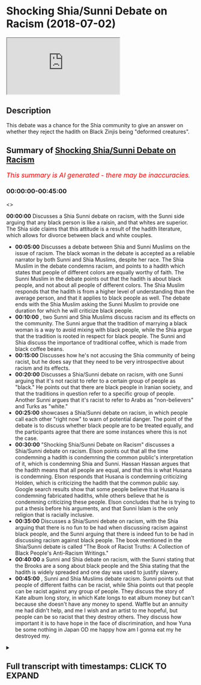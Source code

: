 # Shocking Shia/Sunni Debate on Racism (2018-07-02)

<iframe loading='lazy' allow='autoplay' src='https://www.youtube.com/embed/bwG8mSzOzyY'></iframe>

## Description

This debate was a chance for the Shia community to give an answer on whether they reject the hadith on Black Zinjis being "deformed creatures".

## Summary of [Shocking Shia/Sunni Debate on Racism](https://www.youtube.com/watch?v=bwG8mSzOzyY)

*<span style="color:red; font-size:125%">This summary is AI generated - there may be inaccuracies</span>. [](/)*

### <a onclick="modifyYTiframeseektime('0')">00:00:00-00:45:00</a>

<>

**<a onclick="modifyYTiframeseektime('0')">00:00:00</a>** Discusses a Shia Sunni debate on racism, with the Sunni side arguing that any black person is like a raisin, and that whites are superior. The Shia side claims that this attitude is a result of the hadith literature, which allows for divorce between black and white couples.

* **<a onclick="modifyYTiframeseektime('300')">00:05:00</a>** Discusses a debate between Shia and Sunni Muslims on the issue of racism. The black woman in the debate is accepted as a reliable narrator by both Sunni and Shia Muslims, despite her race. The Shia Muslim in the debate condemns racism, and points to a hadith which states that people of different colors are equally worthy of faith. The Sunni Muslim in the debate points out that the hadith is about black people, and not about all people of different colors. The Shia Muslim responds that the hadith is from a higher level of understanding than the average person, and that it applies to black people as well. The debate ends with the Shia Muslim asking the Sunni Muslim to provide one duration for which he will criticize black people.
* **<a onclick="modifyYTiframeseektime('600')">00:10:00</a>** , two Sunni and Shia Muslims discuss racism and its effects on the community. The Sunni argue that the tradition of marrying a black woman is a way to avoid mixing with black people, while the Shia argue that the tradition is rooted in respect for black people. The Sunni and Shia discuss the importance of traditional coffee, which is made from black coffee beans.
* **<a onclick="modifyYTiframeseektime('900')">00:15:00</a>** Discusses how he's not accusing the Shia community of being racist, but he does say that they need to be very introspective about racism and its effects.
* **<a onclick="modifyYTiframeseektime('1200')">00:20:00</a>** Discusses a Shia/Sunni debate on racism, with one Sunni arguing that it's not racist to refer to a certain group of people as "black." He points out that there are black people in Iranian society, and that the traditions in question refer to a specific group of people. Another Sunni argues that it's racist to refer to Arabs as "non-believers" and Turks as "white."
* **<a onclick="modifyYTiframeseektime('1500')">00:25:00</a>**  showcases a Shia/Sunni debate on racism, in which people call each other "right now" to warn of potential danger. The point of the debate is to discuss whether black people are to be treated equally, and the participants agree that there are some instances where this is not the case.
* **<a onclick="modifyYTiframeseektime('1800')">00:30:00</a>**  "Shocking Shia/Sunni Debate on Racism" discusses a Shia/Sunni debate on racism. Elson points out that all the time condemning a hadith is condemning the common public's interpretation of it, which is condemning Shia and Sunni. Hassan Hassan argues that the hadith means that all people are equal, and that this is what Husana is condemning. Elson responds that Husana is condemning criticizing Holden, which is criticizing the hadith that the common public say. Google search results show that some people believe that Husana is condemning fabricated hadiths, while others believe that he is condemning criticizing these people. Elson concludes that he is trying to put a thesis before his arguments, and that Sunni Islam is the only religion that is racially inclusive.
* **<a onclick="modifyYTiframeseektime('2100')">00:35:00</a>** Discusses a Shia/Sunni debate on racism, with the Shia arguing that there is no fun to be had when discussing racism against black people, and the Sunni arguing that there is indeed fun to be had in discussing racism against black people. The book mentioned in the Shia/Sunni debate is called "The Book of Racist Truths: A Collection of Black People's Anti-Racism Writings."
* **<a onclick="modifyYTiframeseektime('2400')">00:40:00</a>** a Sunni and Shia debate on racism, with the Sunni stating that the Brooks are a song about black people and the Shia stating that the hadith is widely spreaded and one day was used to justify slavery.
* **<a onclick="modifyYTiframeseektime('2700')">00:45:00</a>** , Sunni and Shia Muslims debate racism. Sunni points out that people of different faiths can be racist, while Shia points out that people can be racist against any group of people. They discuss the story of Kate album long story, in which Kate longs to eat album money but can't because she doesn't have any money to spend. Waffle but an annuity me had didn't help, and me I wish and an artist to me hopeful, but people can be so racist that they destroy others. They discuss how important it is to have hope in the face of discrimination, and how Yuna be some nothing in Japan OD me happy how am I gonna eat my he destroyed my.

<details><summary><h2>Full transcript with timestamps: CLICK TO EXPAND</h2></summary>

<a onclick="modifyYTiframeseektime('0')">0:00:00</a> I know but even that is problematic know  
<a onclick="modifyYTiframeseektime('64')">0:01:04</a> that the nutrition say about  
<a onclick="modifyYTiframeseektime('70')">0:01:10</a> this deal yeah okay they're all of those  
<a onclick="modifyYTiframeseektime('74')">0:01:14</a> traditions we reject them right yeah so  
<a onclick="modifyYTiframeseektime('76')">0:01:16</a> believe me stress scriptures and this is  
<a onclick="modifyYTiframeseektime('83')">0:01:23</a> my claim to you right now here and this  
<a onclick="modifyYTiframeseektime('84')">0:01:24</a> is I'm doing nothing why nothing is what  
<a onclick="modifyYTiframeseektime('87')">0:01:27</a> I'm taking your you mean yeah and I'm  
<a onclick="modifyYTiframeseektime('89')">0:01:29</a> giving it to you because I'm not someone  
<a onclick="modifyYTiframeseektime('91')">0:01:31</a> who can do it son mystical art is a big  
<a onclick="modifyYTiframeseektime('93')">0:01:33</a> thing you go through narrations yeah  
<a onclick="modifyYTiframeseektime('94')">0:01:34</a> it's the cry is when someone looks at oh  
<a onclick="modifyYTiframeseektime('97')">0:01:37</a> yeah makes a decision so I'm saying oh  
<a onclick="modifyYTiframeseektime('100')">0:01:40</a> yeah who's well-known yeah in the circle  
<a onclick="modifyYTiframeseektime('103')">0:01:43</a> his his discussion of it and not just  
<a onclick="modifyYTiframeseektime('106')">0:01:46</a> him but him particularly because I know  
<a onclick="modifyYTiframeseektime('107')">0:01:47</a> he spoke about this issue yeah he said  
<a onclick="modifyYTiframeseektime('112')">0:01:52</a> anything in the Islamic which refers to  
<a onclick="modifyYTiframeseektime('117')">0:01:57</a> as throat the people from Sudan yeah  
<a onclick="modifyYTiframeseektime('120')">0:02:00</a> which is at the time obviously below  
<a onclick="modifyYTiframeseektime('121')">0:02:01</a> Egypt and sapphires rubies etc and also  
<a onclick="modifyYTiframeseektime('124')">0:02:04</a> any black people is alike that's what he  
<a onclick="modifyYTiframeseektime('127')">0:02:07</a> said any idea lied meaning is not  
<a onclick="modifyYTiframeseektime('129')">0:02:09</a> authentic now on the on the flip side  
<a onclick="modifyYTiframeseektime('131')">0:02:11</a> today one saying is from the Tennessee I  
<a onclick="modifyYTiframeseektime('133')">0:02:13</a> traditionally spective yeah we both  
<a onclick="modifyYTiframeseektime('136')">0:02:16</a> agree and we've accepted that this  
<a onclick="modifyYTiframeseektime('138')">0:02:18</a> hadith yakumo's ooh not for long Kalpana  
<a onclick="modifyYTiframeseektime('141')">0:02:21</a> Shawa that be aware of the huge trap the  
<a onclick="modifyYTiframeseektime('143')">0:02:23</a> black tribe because they are deformed  
<a onclick="modifyYTiframeseektime('144')">0:02:24</a> creature because they used to pace  
<a onclick="modifyYTiframeseektime('146')">0:02:26</a> things in their faces you know well I  
<a onclick="modifyYTiframeseektime('148')">0:02:28</a> mean they still do that now I mean in  
<a onclick="modifyYTiframeseektime('151')">0:02:31</a> Kenya you got to Ken you're gonna find  
<a onclick="modifyYTiframeseektime('152')">0:02:32</a> tribes that people put things in their  
<a onclick="modifyYTiframeseektime('154')">0:02:34</a> faces and that already there was one  
<a onclick="modifyYTiframeseektime('155')">0:02:35</a> thing but they don't have no books but  
<a onclick="modifyYTiframeseektime('157')">0:02:37</a> you know this word will show where you  
<a onclick="modifyYTiframeseektime('159')">0:02:39</a> know what it means in Arabic deformity  
<a onclick="modifyYTiframeseektime('165')">0:02:45</a> literally when you have some patrol you  
<a onclick="modifyYTiframeseektime('167')">0:02:47</a> know what you saying this it's they're  
<a onclick="modifyYTiframeseektime('168')">0:02:48</a> not no more you saying this right but  
<a onclick="modifyYTiframeseektime('171')">0:02:51</a> then at the same time in Bukhari you do  
<a onclick="modifyYTiframeseektime('173')">0:02:53</a> have traditions where it describes yet  
<a onclick="modifyYTiframeseektime('176')">0:02:56</a> it describes like it says obey your  
<a onclick="modifyYTiframeseektime('177')">0:02:57</a> leader leader even if he's no peon is  
<a onclick="modifyYTiframeseektime('180')">0:03:00</a> that head Lac or is it okay no that's  
<a onclick="modifyYTiframeseektime('191')">0:03:11</a> not the idea is look  
<a onclick="modifyYTiframeseektime('196')">0:03:16</a> from Fantasy Bra obey your leader  
<a onclick="modifyYTiframeseektime('197')">0:03:17</a> whatever color they are and he said even  
<a onclick="modifyYTiframeseektime('199')">0:03:19</a> if his head is as black as a raisin it's  
<a onclick="modifyYTiframeseektime('202')">0:03:22</a> like raisin Zach yeah because the  
<a onclick="modifyYTiframeseektime('204')">0:03:24</a> Razorbacks and white that seem no one in  
<a onclick="modifyYTiframeseektime('205')">0:03:25</a> rank no no no no that bi is suggesting I  
<a onclick="modifyYTiframeseektime('214')">0:03:34</a> think we're gonna talk about yeah oh I'm  
<a onclick="modifyYTiframeseektime('220')">0:03:40</a> saying is that the reason you notice a  
<a onclick="modifyYTiframeseektime('222')">0:03:42</a> lot of Korea this is really interesting  
<a onclick="modifyYTiframeseektime('223')">0:03:43</a> there's a hadith in Bukhari I'll come to  
<a onclick="modifyYTiframeseektime('225')">0:03:45</a> the same one as oh yeah of a woman yeah  
<a onclick="modifyYTiframeseektime('227')">0:03:47</a> she was a black woman yeah  
<a onclick="modifyYTiframeseektime('230')">0:03:50</a> black woman she came to a sahabi I  
<a onclick="modifyYTiframeseektime('232')">0:03:52</a> forget his name now maybe we can find  
<a onclick="modifyYTiframeseektime('234')">0:03:54</a> the name and he and his wife he and his  
<a onclick="modifyYTiframeseektime('238')">0:03:58</a> wife he and his wife four marriages  
<a onclick="modifyYTiframeseektime('242')">0:04:02</a> this isn't Bukhari a wife and husband  
<a onclick="modifyYTiframeseektime('246')">0:04:06</a> were married yeah now what happened was  
<a onclick="modifyYTiframeseektime('250')">0:04:10</a> that this black woman she said why hold  
<a onclick="modifyYTiframeseektime('252')">0:04:12</a> on I gave this man breast milk and I  
<a onclick="modifyYTiframeseektime('255')">0:04:15</a> gave this woman breast milk and in Islam  
<a onclick="modifyYTiframeseektime('257')">0:04:17</a> we know that if you give a man and a  
<a onclick="modifyYTiframeseektime('260')">0:04:20</a> woman breast milk they can't get married  
<a onclick="modifyYTiframeseektime('261')">0:04:21</a> there you understand that yeah okay you  
<a onclick="modifyYTiframeseektime('264')">0:04:24</a> know the nourishes the perfect for foie  
<a onclick="modifyYTiframeseektime('266')">0:04:26</a> gras kabane ever man the hadith says for  
<a onclick="modifyYTiframeseektime('268')">0:04:28</a> foie gras cabina Homer pharmacopoeia  
<a onclick="modifyYTiframeseektime('271')">0:04:31</a> Homer means he divorced them now wait a  
<a onclick="modifyYTiframeseektime('273')">0:04:33</a> minute this is really interesting  
<a onclick="modifyYTiframeseektime('274')">0:04:34</a> separate this means the boss there was  
<a onclick="modifyYTiframeseektime('279')">0:04:39</a> at the boss head you know why because he  
<a onclick="modifyYTiframeseektime('282')">0:04:42</a> divorced between those two because her  
<a onclick="modifyYTiframeseektime('284')">0:04:44</a> testimony  
<a onclick="modifyYTiframeseektime('286')">0:04:46</a> now who was she she was a black woman  
<a onclick="modifyYTiframeseektime('288')">0:04:48</a> the two groups of subgroups of people  
<a onclick="modifyYTiframeseektime('291')">0:04:51</a> which with which we think are most  
<a onclick="modifyYTiframeseektime('293')">0:04:53</a> ridiculed in society yeah well he  
<a onclick="modifyYTiframeseektime('295')">0:04:55</a> accepts he accepted salawats a love  
<a onclick="modifyYTiframeseektime('298')">0:04:58</a> according to a hadith literature the  
<a onclick="modifyYTiframeseektime('300')">0:05:00</a> narration of a black woman over a notion  
<a onclick="modifyYTiframeseektime('303')">0:05:03</a> of a man and his wife both of them went  
<a onclick="modifyYTiframeseektime('305')">0:05:05</a> against her they said no this didn't  
<a onclick="modifyYTiframeseektime('306')">0:05:06</a> happen they protested but the Prophet he  
<a onclick="modifyYTiframeseektime('308')">0:05:08</a> accepted her narration over this which  
<a onclick="modifyYTiframeseektime('322')">0:05:22</a> was one of his students and then the so  
<a onclick="modifyYTiframeseektime('325')">0:05:25</a> black woman then  
<a onclick="modifyYTiframeseektime('326')">0:05:26</a> a student he said you want to see  
<a onclick="modifyYTiframeseektime('329')">0:05:29</a> someone from the people of Jena he said  
<a onclick="modifyYTiframeseektime('331')">0:05:31</a> yes he said look at this black woman she  
<a onclick="modifyYTiframeseektime('333')">0:05:33</a> is one of the people in general  
<a onclick="modifyYTiframeseektime('334')">0:05:34</a> represent yeah she's all over the people  
<a onclick="modifyYTiframeseektime('336')">0:05:36</a> of Germany that she is living on earth  
<a onclick="modifyYTiframeseektime('338')">0:05:38</a> at that time and she's one of the people  
<a onclick="modifyYTiframeseektime('340')">0:05:40</a> of paradise then he asked him why then  
<a onclick="modifyYTiframeseektime('343')">0:05:43</a> he said she came to the prophet  
<a onclick="modifyYTiframeseektime('344')">0:05:44</a> salaallah alayhi salam and she had she  
<a onclick="modifyYTiframeseektime('347')">0:05:47</a> had kind of epilepsy  
<a onclick="modifyYTiframeseektime('348')">0:05:48</a> he's too faint and then she came to the  
<a onclick="modifyYTiframeseektime('351')">0:05:51</a> prophet sallallaahu and she asked him o  
<a onclick="modifyYTiframeseektime('352')">0:05:52</a> Messenger of Allah I get faint asked the  
<a onclick="modifyYTiframeseektime('354')">0:05:54</a> McDowell for me that Allah killed me  
<a onclick="modifyYTiframeseektime('355')">0:05:55</a> from this disease then our Prophet SAW  
<a onclick="modifyYTiframeseektime('357')">0:05:57</a> Allah I am said to him will you be  
<a onclick="modifyYTiframeseektime('359')">0:05:59</a> patient she said yes and then he said  
<a onclick="modifyYTiframeseektime('376')">0:06:16</a> look at this because it demonstrates  
<a onclick="modifyYTiframeseektime('397')">0:06:37</a> equality yes the reason why we presented  
<a onclick="modifyYTiframeseektime('404')">0:06:44</a> on our channel was for a reason was a  
<a onclick="modifyYTiframeseektime('405')">0:06:45</a> search on accused you said your video  
<a onclick="modifyYTiframeseektime('410')">0:06:50</a> that we aren't filling the race in the  
<a onclick="modifyYTiframeseektime('411')">0:06:51</a> reason why we released that was cause  
<a onclick="modifyYTiframeseektime('412')">0:06:52</a> another channel so excuse also erases  
<a onclick="modifyYTiframeseektime('425')">0:07:05</a> saying you guys we have these mess up  
<a onclick="modifyYTiframeseektime('426')">0:07:06</a> the diffs research you have them too we  
<a onclick="modifyYTiframeseektime('428')">0:07:08</a> can write that game-mode a baton a stone  
<a onclick="modifyYTiframeseektime('439')">0:07:19</a> yes they have black no problem ok that's  
<a onclick="modifyYTiframeseektime('442')">0:07:22</a> why we don't have to listen  
<a onclick="modifyYTiframeseektime('443')">0:07:23</a> racism the very choose a very low blow  
<a onclick="modifyYTiframeseektime('452')">0:07:32</a> racism exists unless you get racism from  
<a onclick="modifyYTiframeseektime('457')">0:07:37</a> in the UK you could be a white guy from  
<a onclick="modifyYTiframeseektime('459')">0:07:39</a> Scotland somebody from South London and  
<a onclick="modifyYTiframeseektime('462')">0:07:42</a> it'd be like we have to do this  
<a onclick="modifyYTiframeseektime('466')">0:07:46</a> interesting hadith of man Solomon we  
<a onclick="modifyYTiframeseektime('469')">0:07:49</a> have this and it's higher color to our  
<a onclick="modifyYTiframeseektime('470')">0:07:50</a> colors yeah so the episode that Oh son  
<a onclick="modifyYTiframeseektime('486')">0:08:06</a> of a black and he was very angry with  
<a onclick="modifyYTiframeseektime('488')">0:08:08</a> him he reprimanded him and you know now  
<a onclick="modifyYTiframeseektime('491')">0:08:11</a> I'm asking you a question  
<a onclick="modifyYTiframeseektime('493')">0:08:13</a> Allah it's very important because he  
<a onclick="modifyYTiframeseektime('495')">0:08:15</a> first rose from your book sorry it was  
<a onclick="modifyYTiframeseektime('500')">0:08:20</a> not man right  
<a onclick="modifyYTiframeseektime('502')">0:08:22</a> he said to me ever so that whole son of  
<a onclick="modifyYTiframeseektime('506')">0:08:26</a> a black woman so belong in rabaa he  
<a onclick="modifyYTiframeseektime('509')">0:08:29</a> wanted from Mohammed sunrise and I  
<a onclick="modifyYTiframeseektime('510')">0:08:30</a> complain and he complained Ranger Psalms  
<a onclick="modifyYTiframeseektime('512')">0:08:32</a> of Solomon Hadi but he forgot very angry  
<a onclick="modifyYTiframeseektime('515')">0:08:35</a> and he told him yeah  
<a onclick="modifyYTiframeseektime('517')">0:08:37</a> is this true is this true what you've  
<a onclick="modifyYTiframeseektime('519')">0:08:39</a> been saying yeah in the Quran really so  
<a onclick="modifyYTiframeseektime('525')">0:08:45</a> he clearly okay go angry  
<a onclick="modifyYTiframeseektime('527')">0:08:47</a> we condemn there and he called the  
<a onclick="modifyYTiframeseektime('528')">0:08:48</a> ignorant jaylee act is one of the worst  
<a onclick="modifyYTiframeseektime('531')">0:08:51</a> criticisms you can get actually on the  
<a onclick="modifyYTiframeseektime('532')">0:08:52</a> west coast yes so here's my question  
<a onclick="modifyYTiframeseektime('535')">0:08:55</a> it's a question it's not challenged can  
<a onclick="modifyYTiframeseektime('539')">0:08:59</a> you provide for me one she IDs exactly  
<a onclick="modifyYTiframeseektime('558')">0:09:18</a> so you want one duration I just wanna  
<a onclick="modifyYTiframeseektime('561')">0:09:21</a> criticize that recently as the narration  
<a onclick="modifyYTiframeseektime('563')">0:09:23</a> that we saw in in our books right from a  
<a onclick="modifyYTiframeseektime('566')">0:09:26</a> Shiite perspective one killer hadith  
<a onclick="modifyYTiframeseektime('569')">0:09:29</a> which says and most thing I know the  
<a onclick="modifyYTiframeseektime('572')">0:09:32</a> article I mean it wasn't about black and  
<a onclick="modifyYTiframeseektime('574')">0:09:34</a> so now he was  
<a onclick="modifyYTiframeseektime('574')">0:09:34</a> it was you asked for one duration yes  
<a onclick="modifyYTiframeseektime('592')">0:09:52</a> okay yes this will finish now there's a  
<a onclick="modifyYTiframeseektime('596')">0:09:56</a> whole chapter in al-kafi volume one that  
<a onclick="modifyYTiframeseektime('600')">0:10:00</a> talks about racism and it says if  
<a onclick="modifyYTiframeseektime('602')">0:10:02</a> anybody if anybody has a mustard of seen  
<a onclick="modifyYTiframeseektime('605')">0:10:05</a> on his half of racism let's get there  
<a onclick="modifyYTiframeseektime('610')">0:10:10</a> with respect you see you've got respect  
<a onclick="modifyYTiframeseektime('614')">0:10:14</a> your traditions be they ask you to call  
<a onclick="modifyYTiframeseektime('616')">0:10:16</a> the Hadean alone on the pole listen to  
<a onclick="modifyYTiframeseektime('618')">0:10:18</a> set up with up I'm telling you now that  
<a onclick="modifyYTiframeseektime('624')">0:10:24</a> inner coffee  
<a onclick="modifyYTiframeseektime('626')">0:10:26</a> I'll find a few I think it's only fair  
<a onclick="modifyYTiframeseektime('629')">0:10:29</a> every time you present something I'll do  
<a onclick="modifyYTiframeseektime('631')">0:10:31</a> exactly the same thing with you no  
<a onclick="modifyYTiframeseektime('632')">0:10:32</a> problem I said I've just said in a  
<a onclick="modifyYTiframeseektime('638')">0:10:38</a> hadith  
<a onclick="modifyYTiframeseektime('639')">0:10:39</a> that's what's been authenticated  
<a onclick="modifyYTiframeseektime('658')">0:10:58</a> I'm simply asking he's asking for one  
<a onclick="modifyYTiframeseektime('660')">0:11:00</a> happy I just want to know why why  
<a onclick="modifyYTiframeseektime('663')">0:11:03</a> because he's curious he probably wants  
<a onclick="modifyYTiframeseektime('665')">0:11:05</a> to say you wanna make a boy because when  
<a onclick="modifyYTiframeseektime('674')">0:11:14</a> you have a hadith I'm gonna have a  
<a onclick="modifyYTiframeseektime('676')">0:11:16</a> hadith was wrong when it couldn't pro  
<a onclick="modifyYTiframeseektime('679')">0:11:19</a> this act saying you have this hadith  
<a onclick="modifyYTiframeseektime('683')">0:11:23</a> through the highest and yeah which is  
<a onclick="modifyYTiframeseektime('686')">0:11:26</a> you be careful or the do memory of the  
<a onclick="modifyYTiframeseektime('688')">0:11:28</a> of the black where the Jews the black is  
<a onclick="modifyYTiframeseektime('690')">0:11:30</a> rude yeah because that deformed people  
<a onclick="modifyYTiframeseektime('694')">0:11:34</a> yeah now we need another hadith in the  
<a onclick="modifyYTiframeseektime('696')">0:11:36</a> same standard to clean them that and all  
<a onclick="modifyYTiframeseektime('699')">0:11:39</a> the forest no I'm not defensive um they  
<a onclick="modifyYTiframeseektime('705')">0:11:45</a> are asking we're not the donor  
<a onclick="modifyYTiframeseektime('706')">0:11:46</a> we're asking we need to have a becoming  
<a onclick="modifyYTiframeseektime('712')">0:11:52</a> firstly this tradition you brought up  
<a onclick="modifyYTiframeseektime('715')">0:11:55</a> about racism okay  
<a onclick="modifyYTiframeseektime('717')">0:11:57</a> which obviously accountable it's say hey  
<a onclick="modifyYTiframeseektime('719')">0:11:59</a> you said it's hey by Allah Bonnie or  
<a onclick="modifyYTiframeseektime('720')">0:12:00</a> whatever right not as fine again what's  
<a onclick="modifyYTiframeseektime('722')">0:12:02</a> wrong I don't want to just mention about  
<a onclick="modifyYTiframeseektime('723')">0:12:03</a> abou sorry  
<a onclick="modifyYTiframeseektime('725')">0:12:05</a> yeah rebuking so the point is and by the  
<a onclick="modifyYTiframeseektime('731')">0:12:11</a> way we have for example Halloween I've  
<a onclick="modifyYTiframeseektime('732')">0:12:12</a> been 12 yeah she married yeah  
<a onclick="modifyYTiframeseektime('735')">0:12:15</a> - tell them married a black man as well  
<a onclick="modifyYTiframeseektime('739')">0:12:19</a> okay so we have intermixing within black  
<a onclick="modifyYTiframeseektime('743')">0:12:23</a> community nope a little mini by the way  
<a onclick="modifyYTiframeseektime('745')">0:12:25</a> do you know I was doing research sorry  
<a onclick="modifyYTiframeseektime('746')">0:12:26</a> this is gonna sound a bit tangential can  
<a onclick="modifyYTiframeseektime('749')">0:12:29</a> I just finish going to lighten the mood  
<a onclick="modifyYTiframeseektime('752')">0:12:32</a> okay go for it I've done a DNA test and  
<a onclick="modifyYTiframeseektime('754')">0:12:34</a> basically about 1/5 of my body is  
<a onclick="modifyYTiframeseektime('756')">0:12:36</a> Nigerian or something like that  
<a onclick="modifyYTiframeseektime('759')">0:12:39</a> - I was like 20 percent of all 20 become  
<a onclick="modifyYTiframeseektime('762')">0:12:42</a> like a big number yeah yeah so I was  
<a onclick="modifyYTiframeseektime('763')">0:12:43</a> wondering you know why am i if it was  
<a onclick="modifyYTiframeseektime('766')">0:12:46</a> East African you know okay  
<a onclick="modifyYTiframeseektime('768')">0:12:48</a> East African because this close to North  
<a onclick="modifyYTiframeseektime('771')">0:12:51</a> Africa alright I'm originally from Egypt  
<a onclick="modifyYTiframeseektime('774')">0:12:54</a> I done some research chef you know on  
<a onclick="modifyYTiframeseektime('776')">0:12:56</a> the on the the freshest the brushes yeah  
<a onclick="modifyYTiframeseektime('780')">0:13:00</a> and while realizes that we have a  
<a onclick="modifyYTiframeseektime('782')">0:13:02</a> long-standing tradition the sources for  
<a onclick="modifyYTiframeseektime('785')">0:13:05</a> the cernium it's established giving him  
<a onclick="modifyYTiframeseektime('786')">0:13:06</a> to you as an interesting point nothing  
<a onclick="modifyYTiframeseektime('788')">0:13:08</a> nothing academically but because black  
<a onclick="modifyYTiframeseektime('791')">0:13:11</a> people have certain characteristics  
<a onclick="modifyYTiframeseektime('792')">0:13:12</a> muscle muscular and whoever they do have  
<a onclick="modifyYTiframeseektime('796')">0:13:16</a> even now to this day every day so  
<a onclick="modifyYTiframeseektime('799')">0:13:19</a> [Laughter]  
<a onclick="modifyYTiframeseektime('802')">0:13:22</a> they're pretty legs  
<a onclick="modifyYTiframeseektime('804')">0:13:24</a> yeah so the Arab side to intermix with  
<a onclick="modifyYTiframeseektime('808')">0:13:28</a> them especially the core issues that's  
<a onclick="modifyYTiframeseektime('810')">0:13:30</a> why because I was wondering why you came  
<a onclick="modifyYTiframeseektime('812')">0:13:32</a> from I'm a gobby of pigment you got a  
<a onclick="modifyYTiframeseektime('814')">0:13:34</a> signal  
<a onclick="modifyYTiframeseektime('853')">0:14:13</a> okay so basically bro it's gonna come  
<a onclick="modifyYTiframeseektime('857')">0:14:17</a> back to you I was gonna see the  
<a onclick="modifyYTiframeseektime('858')">0:14:18</a> traditional coffee Algar bringing up so  
<a onclick="modifyYTiframeseektime('860')">0:14:20</a> the point is look I think they I'm not  
<a onclick="modifyYTiframeseektime('862')">0:14:22</a> going to stand in like throw blows  
<a onclick="modifyYTiframeseektime('864')">0:14:24</a> because I can show you I'm not trying or  
<a onclick="modifyYTiframeseektime('866')">0:14:26</a> let me finish I think they we have  
<a onclick="modifyYTiframeseektime('871')">0:14:31</a> chapters dedicated in our books they  
<a onclick="modifyYTiframeseektime('873')">0:14:33</a> talk about racism okay  
<a onclick="modifyYTiframeseektime('875')">0:14:35</a> and the amande often debated a start  
<a onclick="modifyYTiframeseektime('877')">0:14:37</a> date to themselves their mothers were  
<a onclick="modifyYTiframeseektime('878')">0:14:38</a> from black descended from slaves women  
<a onclick="modifyYTiframeseektime('883')">0:14:43</a> their wives some of these women will  
<a onclick="modifyYTiframeseektime('887')">0:14:47</a> stay with me no I would ask you a  
<a onclick="modifyYTiframeseektime('889')">0:14:49</a> question  
<a onclick="modifyYTiframeseektime('890')">0:14:50</a> give me one Xin Jie woman from the  
<a onclick="modifyYTiframeseektime('896')">0:14:56</a> Nubians from these energies that the  
<a onclick="modifyYTiframeseektime('898')">0:14:58</a> Imams married and not the most yeah I  
<a onclick="modifyYTiframeseektime('902')">0:15:02</a> don't know I'm not asking efficient not  
<a onclick="modifyYTiframeseektime('904')">0:15:04</a> talking about the skin color I'm talking  
<a onclick="modifyYTiframeseektime('906')">0:15:06</a> about black from the subcontinent as far  
<a onclick="modifyYTiframeseektime('909')">0:15:09</a> from the sub-saharan African region so  
<a onclick="modifyYTiframeseektime('911')">0:15:11</a> Sudan from the known Arab places you  
<a onclick="modifyYTiframeseektime('917')">0:15:17</a> could ask you the same question could  
<a onclick="modifyYTiframeseektime('919')">0:15:19</a> you answer one second hello pin Tao okay  
<a onclick="modifyYTiframeseektime('923')">0:15:23</a> she's an Arab woman okay I mean you've  
<a onclick="modifyYTiframeseektime('926')">0:15:26</a> done your research I need to understand  
<a onclick="modifyYTiframeseektime('930')">0:15:30</a> your anger confusing us of racism  
<a onclick="modifyYTiframeseektime('932')">0:15:32</a> essentially no I'm not accusing you of  
<a onclick="modifyYTiframeseektime('933')">0:15:33</a> racism you've done research you comment  
<a onclick="modifyYTiframeseektime('938')">0:15:38</a> before and then yourself  
<a onclick="modifyYTiframeseektime('941')">0:15:41</a> Oh useless racism is a big thing yeah  
<a onclick="modifyYTiframeseektime('961')">0:16:01</a> and let me be frank with you in our  
<a onclick="modifyYTiframeseektime('963')">0:16:03</a> countries and our Arab countries  
<a onclick="modifyYTiframeseektime('964')">0:16:04</a> Pakistan in the black person comes to  
<a onclick="modifyYTiframeseektime('967')">0:16:07</a> this country sometimes they mistreated  
<a onclick="modifyYTiframeseektime('968')">0:16:08</a> err I'm speaking more probably off no  
<a onclick="modifyYTiframeseektime('970')">0:16:10</a> problem but their mystery is how we have  
<a onclick="modifyYTiframeseektime('971')">0:16:11</a> to adjust these things as understand let  
<a onclick="modifyYTiframeseektime('975')">0:16:15</a> us stay here I mean I know you might not  
<a onclick="modifyYTiframeseektime('979')">0:16:19</a> find it as important but I've never very  
<a onclick="modifyYTiframeseektime('981')">0:16:21</a> important right another thing it's like  
<a onclick="modifyYTiframeseektime('984')">0:16:24</a> and by just honest and say listen I  
<a onclick="modifyYTiframeseektime('986')">0:16:26</a> don't explain to you before yes as I  
<a onclick="modifyYTiframeseektime('989')">0:16:29</a> think you before our books heavily  
<a onclick="modifyYTiframeseektime('993')">0:16:33</a> criticized erasing can we happening no  
<a onclick="modifyYTiframeseektime('996')">0:16:36</a> just no pombal I'll see them I've been a  
<a onclick="modifyYTiframeseektime('998')">0:16:38</a> doctor soon yeah but having said that  
<a onclick="modifyYTiframeseektime('1004')">0:16:44</a> [Music]  
<a onclick="modifyYTiframeseektime('1080')">0:18:00</a> I don't screw though I'm saying  
<a onclick="modifyYTiframeseektime('1097')">0:18:17</a> [Laughter]  
<a onclick="modifyYTiframeseektime('1128')">0:18:48</a> the issue of anyway my uncle's like this  
<a onclick="modifyYTiframeseektime('1161')">0:19:21</a> back I'll show you a picture one day  
<a onclick="modifyYTiframeseektime('1163')">0:19:23</a> okay the reason why my mum's that my  
<a onclick="modifyYTiframeseektime('1166')">0:19:26</a> mum's brother and the reason why is  
<a onclick="modifyYTiframeseektime('1169')">0:19:29</a> because he forgot I came with this guy  
<a onclick="modifyYTiframeseektime('1173')">0:19:33</a> shorty is falling short to the point I'm  
<a onclick="modifyYTiframeseektime('1176')">0:19:36</a> making sure is what I want to say to it  
<a onclick="modifyYTiframeseektime('1180')">0:19:40</a> this is their important yeah apps we've  
<a onclick="modifyYTiframeseektime('1183')">0:19:43</a> been think it's on next time as Muslims  
<a onclick="modifyYTiframeseektime('1186')">0:19:46</a> you need to be very introspective about  
<a onclick="modifyYTiframeseektime('1187')">0:19:47</a> it because people from the mumbles will  
<a onclick="modifyYTiframeseektime('1189')">0:19:49</a> commit a hammering us about the issue of  
<a onclick="modifyYTiframeseektime('1191')">0:19:51</a> racism and we need to be very  
<a onclick="modifyYTiframeseektime('1193')">0:19:53</a> introspective now what I'm essentially  
<a onclick="modifyYTiframeseektime('1196')">0:19:56</a> saying is that I'm not here to accuse  
<a onclick="modifyYTiframeseektime('1198')">0:19:58</a> the Shia community of being racist I'm  
<a onclick="modifyYTiframeseektime('1200')">0:20:00</a> not saying that I know I know many of  
<a onclick="modifyYTiframeseektime('1202')">0:20:02</a> you guys I've been around it I've been  
<a onclick="modifyYTiframeseektime('1203')">0:20:03</a> you know they know me and I know them  
<a onclick="modifyYTiframeseektime('1205')">0:20:05</a> yeah I'm not saying that they're racist  
<a onclick="modifyYTiframeseektime('1207')">0:20:07</a> I don't know much about Iranian Society  
<a onclick="modifyYTiframeseektime('1210')">0:20:10</a> for example the black Santa Cruz yeah  
<a onclick="modifyYTiframeseektime('1222')">0:20:22</a> once I'm not interesting they had the  
<a onclick="modifyYTiframeseektime('1224')">0:20:24</a> black suppose I go being up in there in  
<a onclick="modifyYTiframeseektime('1226')">0:20:26</a> the area my friend was telling me about  
<a onclick="modifyYTiframeseektime('1227')">0:20:27</a> it because there because the blacks were  
<a onclick="modifyYTiframeseektime('1229')">0:20:29</a> upset with the guy because he you know  
<a onclick="modifyYTiframeseektime('1231')">0:20:31</a> their sons it goes black he colors so  
<a onclick="modifyYTiframeseektime('1234')">0:20:34</a> it's a white guy it was a black skin on  
<a onclick="modifyYTiframeseektime('1236')">0:20:36</a> black black thing and then one day II  
<a onclick="modifyYTiframeseektime('1238')">0:20:38</a> did that some blacks saw him and then so  
<a onclick="modifyYTiframeseektime('1240')">0:20:40</a> what you do it you trying to think you  
<a onclick="modifyYTiframeseektime('1241')">0:20:41</a> know but they didn't realize that was  
<a onclick="modifyYTiframeseektime('1243')">0:20:43</a> Father Indian culture I don't know  
<a onclick="modifyYTiframeseektime('1285')">0:21:25</a> yes because no it was particular to a  
<a onclick="modifyYTiframeseektime('1301')">0:21:41</a> certain group from the people of Zion  
<a onclick="modifyYTiframeseektime('1303')">0:21:43</a> you except they're not believers I  
<a onclick="modifyYTiframeseektime('1311')">0:21:51</a> didn't interrupt you yeah let me finish  
<a onclick="modifyYTiframeseektime('1312')">0:21:52</a> so if you look at the traditions like  
<a onclick="modifyYTiframeseektime('1315')">0:21:55</a> any traditions you put them all together  
<a onclick="modifyYTiframeseektime('1316')">0:21:56</a> you look at it's referring to a certain  
<a onclick="modifyYTiframeseektime('1318')">0:21:58</a> even though despite the fact that it  
<a onclick="modifyYTiframeseektime('1322')">0:22:02</a> refers to a subgroup of blacks yes I'm  
<a onclick="modifyYTiframeseektime('1323')">0:22:03</a> asking you to accept this Olive bro it's  
<a onclick="modifyYTiframeseektime('1326')">0:22:06</a> same on your books ago it's a white why  
<a onclick="modifyYTiframeseektime('1331')">0:22:11</a> you for white trying to force your  
<a onclick="modifyYTiframeseektime('1332')">0:22:12</a> opinion against to accept do you accept  
<a onclick="modifyYTiframeseektime('1335')">0:22:15</a> it no we're not to accept it was Pacific  
<a onclick="modifyYTiframeseektime('1337')">0:22:17</a> to a certain group of people why is that  
<a onclick="modifyYTiframeseektime('1339')">0:22:19</a> is that acceptable your eyes think  
<a onclick="modifyYTiframeseektime('1341')">0:22:21</a> that's racial yes no it's gonna be  
<a onclick="modifyYTiframeseektime('1343')">0:22:23</a> racist because it's not talking about  
<a onclick="modifyYTiframeseektime('1345')">0:22:25</a> black people it's talking about a  
<a onclick="modifyYTiframeseektime('1346')">0:22:26</a> certain I can say to you is in a racist  
<a onclick="modifyYTiframeseektime('1352')">0:22:32</a> to say well Arabs cannot marry down  
<a onclick="modifyYTiframeseektime('1354')">0:22:34</a> Arabs as well Arabs are not allowed to  
<a onclick="modifyYTiframeseektime('1358')">0:22:38</a> marry Turks  
<a onclick="modifyYTiframeseektime('1377')">0:22:57</a> you come here  
<a onclick="modifyYTiframeseektime('1571')">0:26:11</a> someone called me they said some of the  
<a onclick="modifyYTiframeseektime('1574')">0:26:14</a> people share some traces you know  
<a onclick="modifyYTiframeseektime('1605')">0:26:45</a> stay away from your right now the point  
<a onclick="modifyYTiframeseektime('1628')">0:27:08</a> is we we say yeah right  
<a onclick="modifyYTiframeseektime('1653')">0:27:33</a> when it comes to black people  
<a onclick="modifyYTiframeseektime('1820')">0:30:20</a> listen this had equal husana eBay and RL  
<a onclick="modifyYTiframeseektime('1826')">0:30:26</a> Elson the people who say all the time is  
<a onclick="modifyYTiframeseektime('1830')">0:30:30</a> condemning this hadith  
<a onclick="modifyYTiframeseektime('1832')">0:30:32</a> yeah by the way it's for you - no that's  
<a onclick="modifyYTiframeseektime('1838')">0:30:38</a> for you it's for Howie  
<a onclick="modifyYTiframeseektime('1839')">0:30:39</a> yeah  
<a onclick="modifyYTiframeseektime('1841')">0:30:41</a> Hassan Hassan he said means D means the  
<a onclick="modifyYTiframeseektime('1843')">0:30:43</a> book all the people they will say for  
<a onclick="modifyYTiframeseektime('1845')">0:30:45</a> example they're the people they will say  
<a onclick="modifyYTiframeseektime('1848')">0:30:48</a> here's how I hear that's the honey how  
<a onclick="modifyYTiframeseektime('1851')">0:30:51</a> could you get you the video okay so  
<a onclick="modifyYTiframeseektime('1852')">0:30:52</a> consider husana he is condemning  
<a onclick="modifyYTiframeseektime('1854')">0:30:54</a> criticizing Holden  
<a onclick="modifyYTiframeseektime('1856')">0:30:56</a> he is he criticizing the hadith that the  
<a onclick="modifyYTiframeseektime('1859')">0:30:59</a> common public say the lsat yeah so  
<a onclick="modifyYTiframeseektime('1862')">0:31:02</a> Google they said well bad in over eight  
<a onclick="modifyYTiframeseektime('1866')">0:31:06</a> over jeans forty days no Shepherd will  
<a onclick="modifyYTiframeseektime('1868')">0:31:08</a> come to show these people they will say  
<a onclick="modifyYTiframeseektime('1870')">0:31:10</a> he is condemning criticizing these  
<a onclick="modifyYTiframeseektime('1872')">0:31:12</a> people fabricated so you brought this is  
<a onclick="modifyYTiframeseektime('1877')">0:31:17</a> the problem before you who you brought a  
<a onclick="modifyYTiframeseektime('1879')">0:31:19</a> Hadees that in the book in the book  
<a onclick="modifyYTiframeseektime('1882')">0:31:22</a> now in the book condemning fabricated  
<a onclick="modifyYTiframeseektime('1915')">0:31:55</a> but the point is is that I'm trying to  
<a onclick="modifyYTiframeseektime('1919')">0:31:59</a> chef agro three or four books and the  
<a onclick="modifyYTiframeseektime('1922')">0:32:02</a> husana as far as I remember wasn't one  
<a onclick="modifyYTiframeseektime('1924')">0:32:04</a> of them  
<a onclick="modifyYTiframeseektime('1924')">0:32:04</a> no it's not it's not a student any rate  
<a onclick="modifyYTiframeseektime('1931')">0:32:11</a> we said very clearly what we want from  
<a onclick="modifyYTiframeseektime('1933')">0:32:13</a> you guys is there's two challenges  
<a onclick="modifyYTiframeseektime('1934')">0:32:14</a> Jefferson yeah look you very simple for  
<a onclick="modifyYTiframeseektime('1937')">0:32:17</a> the people we've been able to provide  
<a onclick="modifyYTiframeseektime('1938')">0:32:18</a> evidences all right well by the way  
<a onclick="modifyYTiframeseektime('1939')">0:32:19</a> we've done the same thing with  
<a onclick="modifyYTiframeseektime('1940')">0:32:20</a> Christians we've done the same thing  
<a onclick="modifyYTiframeseektime('1942')">0:32:22</a> with Jews and the reason why we're doing  
<a onclick="modifyYTiframeseektime('1944')">0:32:24</a> this is because we're trying to put a  
<a onclick="modifyYTiframeseektime('1945')">0:32:25</a> thesis before  
<a onclick="modifyYTiframeseektime('1947')">0:32:27</a> so and this one I'm gonna say this if  
<a onclick="modifyYTiframeseektime('1950')">0:32:30</a> you can't find the hadith I'm gonna make  
<a onclick="modifyYTiframeseektime('1952')">0:32:32</a> this thing's very plain open Sunni Islam  
<a onclick="modifyYTiframeseektime('1954')">0:32:34</a> is the only racially vulnerable daunting  
<a onclick="modifyYTiframeseektime('1958')">0:32:38</a> let me finish when you say Sunni Islam  
<a onclick="modifyYTiframeseektime('1959')">0:32:39</a> do you represent the Sufi community let  
<a onclick="modifyYTiframeseektime('1964')">0:32:44</a> me let me answer a question when I say  
<a onclick="modifyYTiframeseektime('1969')">0:32:49</a> sue me I'm not talking about anyone who  
<a onclick="modifyYTiframeseektime('1971')">0:32:51</a> identifies themselves as suddenly that's  
<a onclick="modifyYTiframeseektime('1973')">0:32:53</a> what I'm saying which includes all of  
<a onclick="modifyYTiframeseektime('1975')">0:32:55</a> the aforementioned that you mentioned  
<a onclick="modifyYTiframeseektime('1976')">0:32:56</a> yeah anyone who identified themselves as  
<a onclick="modifyYTiframeseektime('1978')">0:32:58</a> Mary and I will even go further because  
<a onclick="modifyYTiframeseektime('1980')">0:33:00</a> because that's a good question why is  
<a onclick="modifyYTiframeseektime('1981')">0:33:01</a> there suddenly yeah if you try Amir he  
<a onclick="modifyYTiframeseektime('1982')">0:33:02</a> writes in his book yeah I mean he had  
<a onclick="modifyYTiframeseektime('1984')">0:33:04</a> just sudden I said there's two kinds of  
<a onclick="modifyYTiframeseektime('1986')">0:33:06</a> Sunni yeah right I'm using he says  
<a onclick="modifyYTiframeseektime('1988')">0:33:08</a> himself there's two kinds of Sunnis and  
<a onclick="modifyYTiframeseektime('1989')">0:33:09</a> suddenly which even includes the more  
<a onclick="modifyYTiframeseektime('1991')">0:33:11</a> tested it isn't that which I feel like  
<a onclick="modifyYTiframeseektime('1992')">0:33:12</a> we will say a dollar which are like  
<a onclick="modifyYTiframeseektime('1994')">0:33:14</a> deviated sexpot they are basically not  
<a onclick="modifyYTiframeseektime('1997')">0:33:17</a> Shia their sources we do Sunni Islam is  
<a onclick="modifyYTiframeseektime('2008')">0:33:28</a> the only religion mainstream world  
<a onclick="modifyYTiframeseektime('2012')">0:33:32</a> religion in the face of the earth which  
<a onclick="modifyYTiframeseektime('2015')">0:33:35</a> is racially inclusive and includes black  
<a onclick="modifyYTiframeseektime('2018')">0:33:38</a> people white people that's why we find  
<a onclick="modifyYTiframeseektime('2021')">0:33:41</a> very clearly in the hadith and what she  
<a onclick="modifyYTiframeseektime('2023')">0:33:43</a> has arisen we've been able to ascertain  
<a onclick="modifyYTiframeseektime('2026')">0:33:46</a> right now is that hadith the sources  
<a onclick="modifyYTiframeseektime('2030')">0:33:50</a> that describe anti racism in sudden ISM  
<a onclick="modifyYTiframeseektime('2035')">0:33:55</a> why are you talking that we have a whole  
<a onclick="modifyYTiframeseektime('2036')">0:33:56</a> chaplain we bring one I don't think one  
<a onclick="modifyYTiframeseektime('2043')">0:34:03</a> of them was Atari you said there's a  
<a onclick="modifyYTiframeseektime('2046')">0:34:06</a> whole chapter dedicated to racism yes  
<a onclick="modifyYTiframeseektime('2047')">0:34:07</a> the word racism so a cookie that was  
<a onclick="modifyYTiframeseektime('2052')">0:34:12</a> against tribalism  
<a onclick="modifyYTiframeseektime('2053')">0:34:13</a> right and that's why I suspect I believe  
<a onclick="modifyYTiframeseektime('2056')">0:34:16</a> it was against trying tribalism which is  
<a onclick="modifyYTiframeseektime('2059')">0:34:19</a> very clear right but we're talking about  
<a onclick="modifyYTiframeseektime('2060')">0:34:20</a> explicit hadees right that condemn  
<a onclick="modifyYTiframeseektime('2064')">0:34:24</a> basically targeting  
<a onclick="modifyYTiframeseektime('2066')">0:34:26</a> say for example black people i say that  
<a onclick="modifyYTiframeseektime('2068')">0:34:28</a> the only school of saw and the whole  
<a onclick="modifyYTiframeseektime('2071')">0:34:31</a> world including Christianity and Judaism  
<a onclick="modifyYTiframeseektime('2073')">0:34:33</a> etc of the mainstream world religions  
<a onclick="modifyYTiframeseektime('2075')">0:34:35</a> including Hinduism which I believe in a  
<a onclick="modifyYTiframeseektime('2076')">0:34:36</a> caste system including maybe sick by the  
<a onclick="modifyYTiframeseektime('2079')">0:34:39</a> way see cuz it might be another  
<a onclick="modifyYTiframeseektime('2080')">0:34:40</a> exception to be first that yeah cuz they  
<a onclick="modifyYTiframeseektime('2082')">0:34:42</a> they reject the class system I'm trying  
<a onclick="modifyYTiframeseektime('2083')">0:34:43</a> to be as academic as possible so Sikhism  
<a onclick="modifyYTiframeseektime('2085')">0:34:45</a> might be another exception but with that  
<a onclick="modifyYTiframeseektime('2088')">0:34:48</a> I say that soon ISM completely reject  
<a onclick="modifyYTiframeseektime('2091')">0:34:51</a> see would you call it racism and its  
<a onclick="modifyYTiframeseektime('2093')">0:34:53</a> most racially inclusive of all of the  
<a onclick="modifyYTiframeseektime('2096')">0:34:56</a> ancient world religions is number one so  
<a onclick="modifyYTiframeseektime('2097')">0:34:57</a> I say to you now  
<a onclick="modifyYTiframeseektime('2099')">0:34:59</a> it can you find me anything within the  
<a onclick="modifyYTiframeseektime('2101')">0:35:01</a> she ie  
<a onclick="modifyYTiframeseektime('2102')">0:35:02</a> literature which explicitly condemns  
<a onclick="modifyYTiframeseektime('2105')">0:35:05</a> which explicitly condemns the racism  
<a onclick="modifyYTiframeseektime('2108')">0:35:08</a> racism to black people in particular I  
<a onclick="modifyYTiframeseektime('2110')">0:35:10</a> can find you that in itself a bloody out  
<a onclick="modifyYTiframeseektime('2114')">0:35:14</a> opinion says no there's no fun we have  
<a onclick="modifyYTiframeseektime('2134')">0:35:34</a> the books can you show before the [ __ ]  
<a onclick="modifyYTiframeseektime('2141')">0:35:41</a> leaves I just wanted to read the Arabic  
<a onclick="modifyYTiframeseektime('2143')">0:35:43</a> so you can read it from so please  
<a onclick="modifyYTiframeseektime('2146')">0:35:46</a> because since your Expo narrow sorry  
<a onclick="modifyYTiframeseektime('2154')">0:35:54</a> it's the book you mentioned earlier  
<a onclick="modifyYTiframeseektime('2156')">0:35:56</a> which books anymore cuz I think it was  
<a onclick="modifyYTiframeseektime('2158')">0:35:58</a> give me the book please there was what  
<a onclick="modifyYTiframeseektime('2160')">0:36:00</a> I'm reading any okay cuz I don't want to  
<a onclick="modifyYTiframeseektime('2170')">0:36:10</a> lose these are the comments on there  
<a onclick="modifyYTiframeseektime('2172')">0:36:12</a> okay  
<a onclick="modifyYTiframeseektime('2174')">0:36:14</a> here he said a little else in him he is  
<a onclick="modifyYTiframeseektime('2176')">0:36:16</a> this book you know what this is with the  
<a onclick="modifyYTiframeseektime('2178')">0:36:18</a> book this book basically done by Sahara  
<a onclick="modifyYTiframeseektime('2181')">0:36:21</a> ha Allah and he is saying the people  
<a onclick="modifyYTiframeseektime('2183')">0:36:23</a> doing say fabricated things in the yeah  
<a onclick="modifyYTiframeseektime('2186')">0:36:26</a> and then McKesson area here ok yeah do  
<a onclick="modifyYTiframeseektime('2200')">0:36:40</a> you know do you know what's the title of  
<a onclick="modifyYTiframeseektime('2201')">0:36:41</a> the book now please tell us  
<a onclick="modifyYTiframeseektime('2203')">0:36:43</a> yeah means means means what yeah  
<a onclick="modifyYTiframeseektime('2212')">0:36:52</a> eBay Anika theorem a hadith in mr.  
<a onclick="modifyYTiframeseektime('2214')">0:36:54</a> Holland's to to expose to show yeah  
<a onclick="modifyYTiframeseektime('2217')">0:36:57</a> hadith witches which is the people they  
<a onclick="modifyYTiframeseektime('2219')">0:36:59</a> will set on the popular underline he is  
<a onclick="modifyYTiframeseektime('2222')">0:37:02</a> not talking about are the hadith are  
<a onclick="modifyYTiframeseektime('2223')">0:37:03</a> authentic or not he's saying people they  
<a onclick="modifyYTiframeseektime('2225')">0:37:05</a> will say and then he is bringing it up  
<a onclick="modifyYTiframeseektime('2228')">0:37:08</a> please read and I wanted to read  
<a onclick="modifyYTiframeseektime('2229')">0:37:09</a> appreciate videos because it's a very  
<a onclick="modifyYTiframeseektime('2231')">0:37:11</a> important that you read this um when I  
<a onclick="modifyYTiframeseektime('2232')">0:37:12</a> read this yeah ok now here he say for  
<a onclick="modifyYTiframeseektime('2240')">0:37:20</a> now  
<a onclick="modifyYTiframeseektime('2241')">0:37:21</a> hadith he said he mention here please  
<a onclick="modifyYTiframeseektime('2245')">0:37:25</a> now hadith he said unless what he said  
<a onclick="modifyYTiframeseektime('2251')">0:37:31</a> that he mention about that Samaha means  
<a onclick="modifyYTiframeseektime('2255')">0:37:35</a> that they have a truthful they are kind  
<a onclick="modifyYTiframeseektime('2258')">0:37:38</a> of any honest yeah yeah for Barry yeah  
<a onclick="modifyYTiframeseektime('2262')">0:37:42</a> somehow were in there having a  
<a onclick="modifyYTiframeseektime('2266')">0:37:46</a> difficulty woman polyhedral Josie feel  
<a onclick="modifyYTiframeseektime('2269')">0:37:49</a> mode or at yeah condition liberals Josie  
<a onclick="modifyYTiframeseektime('2272')">0:37:52</a> even before except rejected one yeah  
<a onclick="modifyYTiframeseektime('2274')">0:37:54</a> yeah which he said move or he said this  
<a onclick="modifyYTiframeseektime('2277')">0:37:57</a> in Jesus are these fabricated well I  
<a onclick="modifyYTiframeseektime('2280')">0:38:00</a> wish I had a drink a beer bill hadith II  
<a onclick="modifyYTiframeseektime('2282')">0:38:02</a> how sahaja and if their best console  
<a onclick="modifyYTiframeseektime('2284')">0:38:04</a> abeja Bushmen in Rivera and yet know me  
<a onclick="modifyYTiframeseektime('2288')">0:38:08</a> action on Tom Carla Harris so he  
<a onclick="modifyYTiframeseektime('2290')">0:38:10</a> mentioned that he said why the people  
<a onclick="modifyYTiframeseektime('2291')">0:38:11</a> have the ability they don't come to you  
<a onclick="modifyYTiframeseektime('2292')">0:38:12</a> yeah yeah then he said why they do come  
<a onclick="modifyYTiframeseektime('2296')">0:38:16</a> to you then the prophets and he said  
<a onclick="modifyYTiframeseektime('2298')">0:38:18</a> Allah he said there is no good in there  
<a onclick="modifyYTiframeseektime('2300')">0:38:20</a> in the Abyssinian is a giant reversal if  
<a onclick="modifyYTiframeseektime('2302')">0:38:22</a> they did yeah and they'll be what about  
<a onclick="modifyYTiframeseektime('2305')">0:38:25</a> bizarre but of the LA  
<a onclick="modifyYTiframeseektime('2315')">0:38:35</a> for his for his and then he said he said  
<a onclick="modifyYTiframeseektime('2378')">0:39:38</a> I was with the chef he said fil jamia do  
<a onclick="modifyYTiframeseektime('2381')">0:39:41</a> ruthenium salah abdeslam dining he said  
<a onclick="modifyYTiframeseektime('2387')">0:39:47</a> black man that he has problems I can be  
<a onclick="modifyYTiframeseektime('2391')">0:39:51</a> for home to LA he said that for him  
<a onclick="modifyYTiframeseektime('2393')">0:39:53</a> tadam - allahu ta'ala called him come  
<a onclick="modifyYTiframeseektime('2396')">0:39:56</a> for jazz in a Chevy van he said he said  
<a onclick="modifyYTiframeseektime('2400')">0:40:00</a> where is my sleepover he said you know  
<a onclick="modifyYTiframeseektime('2416')">0:40:16</a> 'introduction here in the beginning is  
<a onclick="modifyYTiframeseektime('2419')">0:40:19</a> talking to you about the movie that's  
<a onclick="modifyYTiframeseektime('2426')">0:40:26</a> the problem I'm saying here now he  
<a onclick="modifyYTiframeseektime('2430')">0:40:30</a> mentioned that he said tell us because  
<a onclick="modifyYTiframeseektime('2434')">0:40:34</a> you put us in a dilemma and i'm raja  
<a onclick="modifyYTiframeseektime('2436')">0:40:36</a> raja Arobin in the merciful - yep lobo  
<a onclick="modifyYTiframeseektime('2438')">0:40:38</a> harridan  
<a onclick="modifyYTiframeseektime('2439')">0:40:39</a> right Reggie Ellis Sudan doodle be he  
<a onclick="modifyYTiframeseektime('2443')">0:40:43</a> came to the black people without the  
<a onclick="modifyYTiframeseektime('2444')">0:40:44</a> white one so cool to Haribo afternoon  
<a onclick="modifyYTiframeseektime('2446')">0:40:46</a> today maybe he escaped for him as a  
<a onclick="modifyYTiframeseektime('2449')">0:40:49</a> black slave were I to the GOL mal ill I  
<a onclick="modifyYTiframeseektime('2453')">0:40:53</a> mean I'll use Rafa cool to the home who  
<a onclick="modifyYTiframeseektime('2455')">0:40:55</a> shop dining said maybe his problem is on  
<a onclick="modifyYTiframeseektime('2458')">0:40:58</a> the carpet is when I meet in jail to  
<a onclick="modifyYTiframeseektime('2463')">0:41:03</a> Panama fur connected and he didn't  
<a onclick="modifyYTiframeseektime('2465')">0:41:05</a> anything please tell us what's the story  
<a onclick="modifyYTiframeseektime('2471')">0:41:11</a> but the story here  
<a onclick="modifyYTiframeseektime('2473')">0:41:13</a> this book has followed this book is how  
<a onclick="modifyYTiframeseektime('2477')">0:41:17</a> he is bringing happy fabricated had a  
<a onclick="modifyYTiframeseektime('2480')">0:41:20</a> hadith on the tongue of the people  
<a onclick="modifyYTiframeseektime('2481')">0:41:21</a> people of splitting things saying  
<a onclick="modifyYTiframeseektime('2484')">0:41:24</a> claiming that the Brooks are a song I  
<a onclick="modifyYTiframeseektime('2486')">0:41:26</a> said I said so yeah so he's bringing all  
<a onclick="modifyYTiframeseektime('2488')">0:41:28</a> these fabricated happy this is the title  
<a onclick="modifyYTiframeseektime('2491')">0:41:31</a> of the book the title of the book is to  
<a onclick="modifyYTiframeseektime('2493')">0:41:33</a> bring all these fabricated Hajis and put  
<a onclick="modifyYTiframeseektime('2495')">0:41:35</a> them there and the introduction if you  
<a onclick="modifyYTiframeseektime('2497')">0:41:37</a> know it he said it will josie he put it  
<a onclick="modifyYTiframeseektime('2498')">0:41:38</a> in the mouth means fabricate one slide  
<a onclick="modifyYTiframeseektime('2501')">0:41:41</a> one yeah and then he mention all these  
<a onclick="modifyYTiframeseektime('2504')">0:41:44</a> stories all these stories about the  
<a onclick="modifyYTiframeseektime('2506')">0:41:46</a> black people and all these things what  
<a onclick="modifyYTiframeseektime('2507')">0:41:47</a> so so the problem is and you brought the  
<a onclick="modifyYTiframeseektime('2510')">0:41:50</a> shadow he said that was reassuring it  
<a onclick="modifyYTiframeseektime('2512')">0:41:52</a> doesn't say that the service statement  
<a onclick="modifyYTiframeseektime('2513')">0:41:53</a> is another thing didn't say that this is  
<a onclick="modifyYTiframeseektime('2515')">0:41:55</a> a shadow statement and then they mention  
<a onclick="modifyYTiframeseektime('2517')">0:41:57</a> about a study that says they said it was  
<a onclick="modifyYTiframeseektime('2520')">0:42:00</a> mentioned this hadith in me  
<a onclick="modifyYTiframeseektime('2527')">0:42:07</a> they said they said they said so-called  
<a onclick="modifyYTiframeseektime('2530')">0:42:10</a> that moves me well Schaffer and they  
<a onclick="modifyYTiframeseektime('2531')">0:42:11</a> said this all this one in the front  
<a onclick="modifyYTiframeseektime('2533')">0:42:13</a> I'm sure it was quite about why do you  
<a onclick="modifyYTiframeseektime('2534')">0:42:14</a> say so Poland yeah because in the  
<a onclick="modifyYTiframeseektime('2536')">0:42:16</a> beginning you see the introduction did  
<a onclick="modifyYTiframeseektime('2539')">0:42:19</a> you see the introduction of this problem  
<a onclick="modifyYTiframeseektime('2541')">0:42:21</a> what you do do you just took this bit  
<a onclick="modifyYTiframeseektime('2552')">0:42:32</a> you're referring to the beginning here  
<a onclick="modifyYTiframeseektime('2555')">0:42:35</a> they see this one this is this one - two  
<a onclick="modifyYTiframeseektime('2557')">0:42:37</a> - you said they mentioned it in front of  
<a onclick="modifyYTiframeseektime('2558')">0:42:38</a> Shafi yes yes this is this is the  
<a onclick="modifyYTiframeseektime('2561')">0:42:41</a> beginning of it but he didn't object  
<a onclick="modifyYTiframeseektime('2564')">0:42:44</a> [Music]  
<a onclick="modifyYTiframeseektime('2565')">0:42:45</a> the problem this hadith he's saying  
<a onclick="modifyYTiframeseektime('2568')">0:42:48</a> people are saying such and such yeah  
<a onclick="modifyYTiframeseektime('2571')">0:42:51</a> people said for example people said in  
<a onclick="modifyYTiframeseektime('2574')">0:42:54</a> my country there is a cave there is used  
<a onclick="modifyYTiframeseektime('2576')">0:42:56</a> to be monsters live in that cave people  
<a onclick="modifyYTiframeseektime('2578')">0:42:58</a> they say this yeah I will say to you in  
<a onclick="modifyYTiframeseektime('2580')">0:43:00</a> my village people they say in such and  
<a onclick="modifyYTiframeseektime('2582')">0:43:02</a> such cave there is a monster yeah okay  
<a onclick="modifyYTiframeseektime('2585')">0:43:05</a> the problem is by these people they will  
<a onclick="modifyYTiframeseektime('2587')">0:43:07</a> say or they will be dragged in the thing  
<a onclick="modifyYTiframeseektime('2589')">0:43:09</a> yeah the people say now here he is  
<a onclick="modifyYTiframeseektime('2591')">0:43:11</a> bringing he said on the tongue of the  
<a onclick="modifyYTiframeseektime('2593')">0:43:13</a> people is widely spreaded  
<a onclick="modifyYTiframeseektime('2595')">0:43:15</a> one day was he is saying all of these  
<a onclick="modifyYTiframeseektime('2618')">0:43:38</a> things  
<a onclick="modifyYTiframeseektime('2728')">0:45:28</a> you  
<a onclick="modifyYTiframeseektime('2736')">0:45:36</a> eat album money the story  
<a onclick="modifyYTiframeseektime('2741')">0:45:41</a> Kate album long story  
<a onclick="modifyYTiframeseektime('2745')">0:45:45</a> waffle but an annuity me had didn't help  
<a onclick="modifyYTiframeseektime('2754')">0:45:54</a> me I wish and an artist to me hopeful  
<a onclick="modifyYTiframeseektime('2760')">0:46:00</a> people so much Yuna be some nothing in  
<a onclick="modifyYTiframeseektime('2764')">0:46:04</a> Japan OD me happy how am I gonna eat my  
<a onclick="modifyYTiframeseektime('2770')">0:46:10</a> he destroyed my  
<a onclick="modifyYTiframeseektime('2774')">0:46:14</a> [Music]  
</details>
